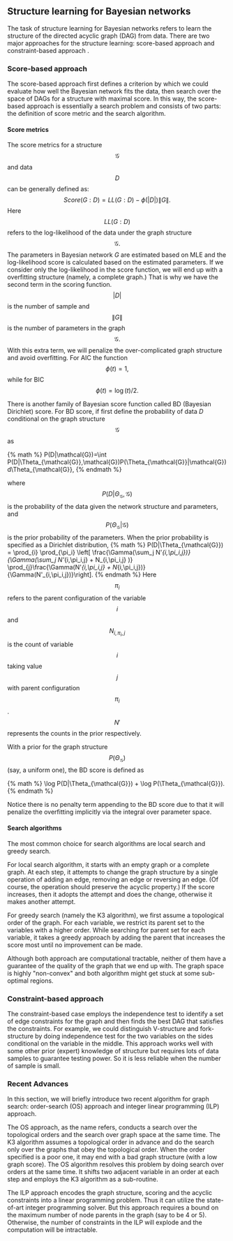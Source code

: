 
## Structure learning for Bayesian networks

The task of structure learning for Bayesian networks refers to learn the structure of the directed acyclic graph (DAG) from data. There are two major approaches for the structure learning: score-based approach and constraint-based approach . 

### Score-based approach

The score-based approach first defines a criterion by which we could evaluate how well the Bayesian network fits the data, then search over the space of DAGs for a structure with maximal score. In this way, the score-based approach is essentially a search problem and consists of two parts: the definition of score metric and the search algorithm. 

#### Score metrics

The score metrics for a structure $$\mathcal{G}$$ and data $$D$$ can be generally defined as: $$Score(G:D)= LL(G:D) - \phi(|D|) \|G\|.$$ Here $$LL(G:D)$$ refers to the log-likelihood of the data under the graph structure $$\mathcal{G}.$$  The parameters in Bayesian network $G$ are estimated based on MLE and the log-likelihood score is calculated based on the estimated parameters. If we consider only the log-likelihood in the score function, we will end up with a overfitting structure (namely, a complete graph.) That is why we have the second term in the scoring function. $$|D|$$ is the number of sample and $$\|G\|$$ is the number of parameters in the graph $$\mathcal{G}.$$ With this extra term, we will penalize the over-complicated graph structure and avoid overfitting.  For AIC the function $$\phi(t) = 1, $$ while for BIC $$\phi(t) =  \log(t)/2.$$

There is another family of Bayesian score function called BD (Bayesian Dirichlet) score. For BD score, if first define the probability of data $D$ conditional on the graph structure $$\mathcal{G}$$ as 

{% math %}
P(D|\mathcal{G})=\int P(D|\Theta_{\mathcal{G}},\mathcal{G})P(\Theta_{\mathcal{G}}|\mathcal{G})d\Theta_{\mathcal{G}},
{% endmath %}

where $$P(D|\Theta_{\mathcal{G}},\mathcal{G})$$ is the probability of the data given the network structure and parameters, and $$P(\Theta_{\mathcal{G}}|\mathcal{G})$$ is the prior probability of the parameters. When the prior probability is specified as a Dirichlet distribution,
{% math %}
P(D|\Theta_{\mathcal{G}}) = \prod_{i} \prod_{\pi_i} \left[ \frac{\Gamma(\sum_j N'_{i,\pi_i,j})}{\Gamma(\sum_j N'_{i,\pi_i,j} + N_{i,\pi_i,j} )} \prod_{j}\frac{\Gamma(N'_{i,\pi_i,j} + N_{i,\pi_i,j})}{\Gamma(N'_{i,\pi_i,j})}\right].
{% endmath %}
Here $$\pi_i$$ refers to the parent configuration of the variable $$i$$ and $$N_{i,\pi_i,j}$$ is the count of variable $$i$$ taking value $$j$$ with parent configuration $$\pi_i$$. $$N'$$ represents the counts in the prior respectively.

With a prior for the graph structure $$P(\Theta_{\mathcal{G}})$$ (say, a uniform one), the BD score is defined as 

{% math %}
\log P(D|\Theta_{\mathcal{G}}) + \log P(\Theta_{\mathcal{G}}).
{% endmath %}

Notice there is no penalty term appending to the BD score due to that it will penalize the overfitting implicitly via the integral over parameter space.

#### Search algorithms

The most common choice for search algorithms are local search and  greedy search. 

For local search algorithm, it starts with an empty graph or a complete graph. At each step, it attempts to change the graph structure by a single operation of adding an edge, removing an edge or reversing an edge. (Of course, the operation should preserve the acyclic property.) If the score increases, then it adopts the attempt and does the change, otherwise it makes another attempt. 

For greedy search (namely the K3 algorithm), we first assume a topological order of the graph. For each variable, we restrict its parent set to the variables with a higher order. While searching for parent set for each variable, it takes a greedy approach by adding the parent that increases the score most until no improvement can be made.  

Although both approach are computational tractable, neither of them have a guarantee of the quality of the graph that we end up with. The graph space is highly "non-convex" and both algorithm might get stuck at some sub-optimal regions.


### Constraint-based approach

The constraint-based case employs the independence test to identify a set of edge constraints for the graph and then finds the best DAG that satisfies the constraints. For example, we could distinguish V-structure and fork-structure by doing independence test for the two variables on the sides conditional on the variable in the middle. This approach works well with some other prior (expert) knowledge of structure but requires lots of data samples to guarantee testing power. So it is less reliable when the number of sample is small.

### Recent Advances

In this section, we will briefly introduce two recent algorithm for graph search: order-search (OS) approach and integer linear programming (ILP) approach.

The OS approach, as the name refers, conducts a search over the topological orders and the search over graph space at the same time. The K3 algorithm assumes a topological order in advance and do the search only over the graphs that obey the topological order. When the order specified is a poor one, it may end with a bad graph structure (with a low graph score). The OS algorithm resolves this problem by doing search over orders at the same time. It shifts two adjacent variable in an order at each step and employs the K3 algorithm as a sub-routine. 

The ILP approach encodes the graph structure, scoring and the acyclic constraints into a linear programming problem. Thus it can utilize the state-of-art integer programming solver. But this approach requires a bound on the maximum number of node parents in the graph (say to be 4 or 5). Otherwise, the number of constraints in the ILP will explode and the computation will be intractable.